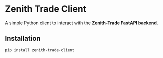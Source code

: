 # Zenith Trade Client

A simple Python client to interact with the **Zenith-Trade FastAPI backend**.

## Installation

```bash
pip install zenith-trade-client

